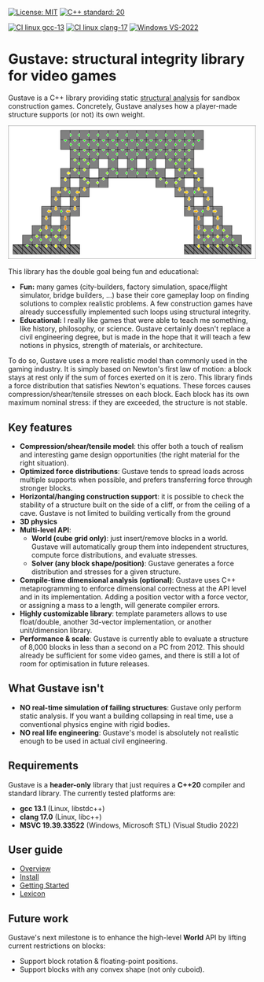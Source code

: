 [![License: MIT](https://img.shields.io/badge/License-MIT-yellow.svg)](./LICENSE.txt)
[![C++ standard: 20](https://img.shields.io/badge/C%2B%2B-20-blue)](https://en.cppreference.com/w/cpp/compiler_support#cpp20)

[![CI linux gcc-13](https://github.com/vsaulue/gustave/actions/workflows/linux-gcc13.yml/badge.svg)](./.github/workflows/linux-gcc13.yml)
[![CI linux clang-17](https://github.com/vsaulue/gustave/actions/workflows/linux-clang17.yml/badge.svg)](./.github/workflows/linux-clang17.yml)
[![Windows VS-2022](https://github.com/vsaulue/gustave/actions/workflows/windows-msvc193.yml/badge.svg)](./.github/workflows/windows-msvc193.yml)

# Gustave: structural integrity library for video games

Gustave is a C++ library providing static [structural analysis](https://en.wikipedia.org/wiki/Structural_analysis) for sandbox construction games. Concretely, Gustave analyses how a player-made structure supports (or not) its own weight.

![Eiffel tower](./docs/images/eiffelBase.svg)

This library has the double goal being fun and educational:

- **Fun:** many games (city-builders, factory simulation, space/flight simulator, bridge builders, ...) base their core gameplay loop on finding solutions to complex realistic problems. A few construction games have already successfully implemented such loops using structural integrity.
- **Educational:** I really like games that were able to teach me something, like history, philosophy, or science. Gustave certainly doesn't replace a civil engineering degree, but is made in the hope that it will teach a few notions in physics, strength of materials, or architecture.

To do so, Gustave uses a more realistic model than commonly used in the gaming industry. It is simply based on Newton's first law of motion: a block stays at rest only if the sum of forces exerted on it is zero. This library finds a force distribution that satisfies Newton's equations. These forces causes compression/shear/tensile stresses on each block. Each block has its own maximum nominal stress: if they are exceeded, the structure is not stable.

## Key features

- **Compression/shear/tensile model**: this offer both a touch of realism and interesting game design opportunities (the right material for the right situation).
- **Optimized force distributions**: Gustave tends to spread loads across multiple supports when possible, and prefers transferring force through stronger blocks.
- **Horizontal/hanging construction support**: it is possible to check the stability of a structure built on the side of a cliff, or from the ceiling of a cave. Gustave is not limited to building vertically from the ground
- **3D physics**
- **Multi-level API**:
  - **World (cube grid only)**: just insert/remove blocks in a world. Gustave will automatically group them into independent structures, compute force distributions, and evaluate stresses.
  - **Solver (any block shape/position)**: Gustave generates a force distribution and stresses for a given structure.
- **Compile-time dimensional analysis (optional)**: Gustave uses C++ metaprogramming to enforce dimensional correctness at the API level and in its implementation. Adding a position vector with a force vector, or assigning a mass to a length, will generate compiler errors.
- **Highly customizable library**: template parameters allows to use float/double, another 3d-vector implementation, or another unit/dimension library.
- **Performance & scale**: Gustave is currently able to evaluate a structure of 8,000 blocks in less than a second on a PC from 2012. This should already be sufficient for some video games, and there is still a lot of room for optimisation in future releases.

## What Gustave isn't

- **NO real-time simulation of failing structures**: Gustave only perform static analysis. If you want a building collapsing in real time, use a conventional physics engine with rigid bodies.
- **NO real life engineering**: Gustave's model is absolutely not realistic enough to be used in actual civil engineering.

## Requirements

Gustave is a **header-only** library that just requires a **C++20** compiler and standard library. The currently tested platforms are:

- **gcc 13.1** (Linux, libstdc++)
- **clang 17.0** (Linux, libc++)
- **MSVC 19.39.33522** (Windows, Microsoft STL) (Visual Studio 2022)

## User guide

- [Overview](./docs/overview.md)
- [Install](./docs/install.md)
- [Getting Started](./docs/tutorials/tutorials.md)
- [Lexicon](./docs/lexicon.md)

## Future work

Gustave's next milestone is to enhance the high-level **World** API by lifting current restrictions on blocks:
- Support block rotation & floating-point positions.
- Support blocks with any convex shape (not only cuboid).
